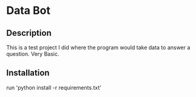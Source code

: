 # Data Bot

## Description
This is a test project I did where the program would take data to answer a question. Very Basic.

## Installation
run 'python install -r requirements.txt'
